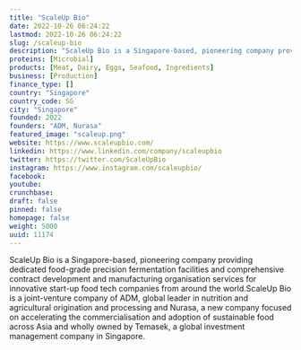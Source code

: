 ```yaml
---
title: "ScaleUp Bio"
date: 2022-10-26 06:24:22
lastmod: 2022-10-26 06:24:22
slug: /scaleup-bio
description: "ScaleUp Bio is a Singapore-based, pioneering company providing dedicated food-grade precision fermentation facilities and comprehensive contract development and manufacturing organisation services for innovative start-up food tech companies from around the world.ScaleUp Bio is a joint-venture company of ADM, global leader in nutrition and agricultural origination and processing and Nurasa, a new company focused on accelerating the commercialisation and adoption of sustainable food across Asia and wholly owned by Temasek, a global investment management company in Singapore."
proteins: [Microbial]
products: [Meat, Dairy, Eggs, Seafood, Ingredients]
business: [Production]
finance_type: []
country: "Singapore"
country_code: SG
city: "Singapore"
founded: 2022
founders: "ADM, Nurasa"
featured_image: "scaleup.png"
website: https://www.scaleupbio.com/
linkedin: https://www.linkedin.com/company/scaleupbio
twitter: https://twitter.com/ScaleUpBio
instagram: https://www.instagram.com/scaleupbio/
facebook: 
youtube: 
crunchbase: 
draft: false
pinned: false
homepage: false
weight: 5000
uuid: 11174
---
```

ScaleUp Bio is a Singapore-based, pioneering company providing dedicated food-grade precision fermentation facilities and comprehensive contract development and manufacturing organisation services for innovative start-up food tech companies from around the world.ScaleUp Bio is a joint-venture company of ADM, global leader in nutrition and agricultural origination and processing and Nurasa, a new company focused on accelerating the commercialisation and adoption of sustainable food across Asia and wholly owned by Temasek, a global investment management company in Singapore.
